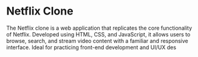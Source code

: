
# Netflix Clone

The Netflix clone is a web application that replicates the core functionality of Netflix. Developed using HTML, CSS, and JavaScript, it allows users to browse, search, and stream video content with a familiar and responsive interface. Ideal for practicing front-end development and UI/UX des
